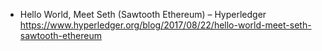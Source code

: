 * Hello World, Meet Seth (Sawtooth Ethereum) – Hyperledger  https://www.hyperledger.org/blog/2017/08/22/hello-world-meet-seth-sawtooth-ethereum